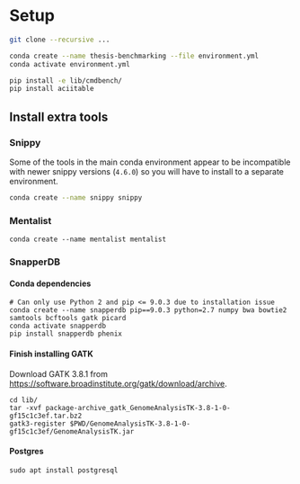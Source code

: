 # Setup

```bash
git clone --recursive ...

conda create --name thesis-benchmarking --file environment.yml
conda activate environment.yml

pip install -e lib/cmdbench/
pip install aciitable
```

## Install extra tools

### Snippy

Some of the tools in the main conda environment appear to be incompatible with newer snippy versions (`4.6.0`) so you will have to install to a separate environment.

```bash
conda create --name snippy snippy
```

### Mentalist

```
conda create --name mentalist mentalist
```

### SnapperDB

#### Conda dependencies

```
# Can only use Python 2 and pip <= 9.0.3 due to installation issue
conda create --name snapperdb pip==9.0.3 python=2.7 numpy bwa bowtie2 samtools bcftools gatk picard
conda activate snapperdb
pip install snapperdb phenix
```

#### Finish installing GATK

Download GATK 3.8.1 from https://software.broadinstitute.org/gatk/download/archive.

```
cd lib/
tar -xvf package-archive_gatk_GenomeAnalysisTK-3.8-1-0-gf15c1c3ef.tar.bz2
gatk3-register $PWD/GenomeAnalysisTK-3.8-1-0-gf15c1c3ef/GenomeAnalysisTK.jar
```

#### Postgres

```
sudo apt install postgresql
```

